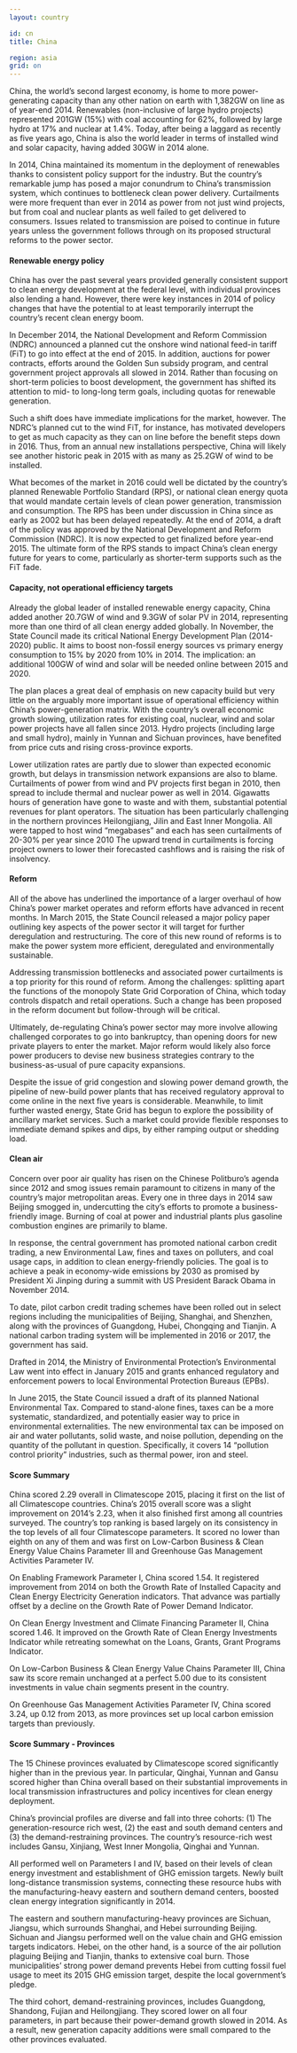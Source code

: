 ```yaml
---
layout: country

id: cn
title: China

region: asia
grid: on
---
```

China, the world’s second largest economy, is home to more power-generating capacity than any other nation on earth with 1,382GW on line as of year-end 2014. Renewables (non-inclusive of large hydro projects) represented 201GW (15%) with coal accounting for 62%, followed by large hydro at 17% and nuclear at 1.4%. Today, after being a laggard as recently as five years ago, China is also the world leader in terms of installed wind and solar capacity, having added 30GW in 2014 alone.

In 2014, China maintained its momentum in the deployment of renewables thanks to consistent policy support for the industry. But the country’s remarkable jump has posed a major conundrum to China’s transmission system, which continues to bottleneck clean power delivery. Curtailments were more frequent than ever in 2014 as power from not just wind projects, but from coal and nuclear plants as well failed to get delivered to consumers. Issues related to transmission are poised to continue in future years unless the government follows through on its proposed structural reforms to the power sector. 

#### Renewable energy policy

China has over the past several years provided generally consistent support to clean energy development at the federal level, with individual provinces also lending a hand. However, there were key instances in 2014 of policy changes that have the potential to at least temporarily interrupt the country’s recent clean energy boom.  

In December 2014, the National Development and Reform Commission (NDRC) announced a planned cut the onshore wind national feed-in tariff (FiT) to go into effect at the end of 2015. In addition, auctions for power contracts, efforts around the Golden Sun subsidy program, and central government project approvals all slowed in 2014. Rather than focusing on short-term policies to boost development, the government has shifted its attention to mid- to long-long term goals, including quotas for renewable generation.

Such a shift does have immediate implications for the market, however. The NDRC’s planned cut to the wind FiT, for instance, has motivated developers to get as much capacity as they can on line before the benefit steps down in 2016. Thus, from an annual new installations perspective, China will likely see another historic peak in 2015 with as many as 25.2GW of wind to be installed. 

What becomes of the market in 2016 could well be dictated by the country’s planned Renewable Portfolio Standard (RPS), or national clean energy quota that would mandate certain levels of clean power generation, transmission and consumption. The RPS has been under discussion in China since as early as 2002 but has been delayed repeatedly.  At the end of 2014, a draft of the policy was approved by the National Development and Reform Commission (NDRC). It is now expected to get finalized before year-end 2015. The ultimate form of the RPS stands to impact China’s clean energy future for years to come, particularly as shorter-term supports such as the FiT fade.

#### Capacity, not operational efficiency targets

Already the global leader of installed renewable energy capacity, China added another 20.7GW of wind and 9.3GW of solar PV in 2014, representing more than one third of all clean energy added globally. In November, the State Council made its critical National Energy Development Plan (2014-2020) public. It aims to boost non-fossil energy sources vs primary energy consumption to 15% by 2020 from 10% in 2014. The implication: an additional 100GW of wind and solar will be needed online between 2015 and 2020.  

The plan places a great deal of emphasis on new capacity build but very little on the arguably more important issue of operational efficiency within China’s power-generation matrix. With the country’s overall economic growth slowing, utilization rates for existing coal, nuclear, wind and solar power projects have all fallen since 2013. Hydro projects (including large and small hydro), mainly in Yunnan and Sichuan provinces, have benefited from price cuts and rising cross-province exports. 

Lower utilization rates are partly due to slower than expected economic growth, but delays in transmission network expansions are also to blame. Curtailments of power from wind and PV projects first began in 2010, then spread to include thermal and nuclear power as well in 2014. Gigawatts hours of generation have gone to waste and with them, substantial potential revenues for plant operators. The situation has been particularly challenging in the northern provinces Heilongjiang, Jilin and East Inner Mongolia.  All were tapped to host wind “megabases” and each has seen curtailments of 20-30% per year since 2010 The upward trend in curtailments is forcing project owners to lower their forecasted cashflows and is raising the risk of insolvency. 

#### Reform 

All of the above has underlined the importance of a larger overhaul of how China’s power market operates and reform efforts have advanced in recent months. In March 2015, the State Council released a major policy paper outlining key aspects of the power sector it will target for further deregulation and restructuring. The core of this new round of reforms is to make the power system more efficient, deregulated and environmentally sustainable. 

Addressing transmission bottlenecks and associated power curtailments is a top priority for this round of reform. Among the challenges: splitting apart the functions of the monopoly State Grid Corporation of China, which today controls dispatch and retail operations. Such a change has been proposed in the reform document but follow-through will be critical.

Ultimately, de-regulating China’s power sector may more involve allowing challenged corporates to go into bankruptcy, than opening doors for new private players to enter the market. Major reform would likely also force power producers to devise new business strategies contrary to the business-as-usual of pure capacity expansions. 

Despite the issue of grid congestion and slowing power demand growth, the pipeline of new-build power plants that has received regulatory approval to come online in the next five years is considerable. Meanwhile, to limit further wasted energy, State Grid has begun to explore the possibility of ancillary market services. Such a market could provide flexible responses to immediate demand spikes and dips, by either ramping output or shedding load. 

#### Clean air

Concern over poor air quality has risen on the Chinese Politburo’s agenda since 2012 and smog issues remain paramount to citizens in many of the country’s major metropolitan areas. Every one in three days in 2014 saw Beijing smogged in, undercutting the city’s efforts to promote a business-friendly image. Burning of coal at power and industrial plants plus gasoline combustion engines are primarily to blame. 

In response, the central government has promoted national carbon credit trading, a new Environmental Law, fines and taxes on polluters, and coal usage caps, in addition to clean energy-friendly policies. The goal is to achieve a peak in economy-wide emissions by 2030 as promised by President Xi Jinping during a summit with US President Barack Obama in November 2014.   

To date, pilot carbon credit trading schemes have been rolled out in select regions including the municipalities of Beijing, Shanghai, and Shenzhen, along with the provinces of Guangdong, Hubei, Chongqing and Tianjin. A national carbon trading system will be implemented in 2016 or 2017, the government has said. 

Drafted in 2014, the Ministry of Environmental Protection’s Environmental Law went into effect in January 2015 and grants enhanced regulatory and enforcement powers to local Environmental Protection Bureaus (EPBs). 

In June 2015, the State Council issued a draft of its planned National Environmental Tax.  Compared to stand-alone fines, taxes can be a more systematic, standardized, and potentially easier way to price in environmental externalities. The new environmental tax can be imposed on air and water pollutants, solid waste, and noise pollution, depending on the quantity of the pollutant in question. Specifically, it covers 14 “pollution control priority” industries, such as thermal power, iron and steel. 

#### Score Summary

China scored 2.29 overall in Climatescope 2015, placing it first on the list of all Climatescope countries. China’s 2015 overall score was a slight improvement on 2014’s 2.23, when it also finished first among all countries surveyed. The country’s top ranking is based largely on its consistency in the top levels of all four Climatescope parameters. It scored no lower than eighth on any of them and was first on Low-Carbon Business & Clean Energy Value Chains Parameter III and Greenhouse Gas Management Activities Parameter IV. 

On Enabling Framework Parameter I, China scored 1.54. It registered improvement from 2014 on both the Growth Rate of Installed Capacity and Clean Energy Electricity Generation indicators. That advance was partially offset by a decline on the Growth Rate of Power Demand Indicator. 

On Clean Energy Investment and Climate Financing Parameter II, China scored 1.46. It improved on the Growth Rate of Clean Energy Investments Indicator while retreating somewhat on the Loans, Grants, Grant Programs Indicator. 

On Low-Carbon Business & Clean Energy Value Chains Parameter III, China saw its score remain unchanged at a perfect 5.00 due to its consistent investments in value chain segments present in the country. 

On Greenhouse Gas Management Activities Parameter IV, China scored 3.24, up 0.12 from 2013, as more provinces set up local carbon emission targets than previously.

#### Score Summary - Provinces

The 15 Chinese provinces evaluated by Climatescope scored significantly higher than in the previous year. In particular, Qinghai, Yunnan and Gansu scored higher than China overall based on their substantial improvements in local transmission infrastructures and policy incentives for clean energy deployment. 

China’s provincial profiles are diverse and fall into three cohorts: (1) The generation-resource rich west, (2) the east and south demand centers and (3) the demand-restraining provinces. The country’s resource-rich west includes Gansu, Xinjiang, West Inner Mongolia, Qinghai and Yunnan. 

All performed well on Parameters I and IV, based on their levels of clean energy investment and establishment of GHG emission targets. Newly built long-distance transmission systems, connecting these resource hubs with the manufacturing-heavy eastern and southern demand centers, boosted clean energy integration significantly in 2014.

The eastern and southern manufacturing-heavy provinces are Sichuan, Jiangsu, which surrounds Shanghai, and Hebei surrounding Beijing. Sichuan and Jiangsu performed well on the value chain and GHG emission targets indicators. Hebei, on the other hand, is a source of the air pollution plaguing Beijing and Tianjin, thanks to extensive coal burn. Those municipalities’ strong power demand prevents Hebei from cutting fossil fuel usage to meet its 2015 GHG emission target, despite the local government’s pledge. 

The third cohort, demand-restraining provinces, includes Guangdong, Shandong, Fujian and Heilongjiang. They scored lower on all four parameters, in part because their power-demand growth slowed in 2014. As a result, new generation capacity additions were small compared to the other provinces evaluated.




